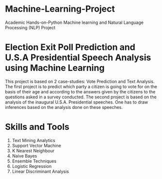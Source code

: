 # Machine-Learning-Project
Academic Hands-on-Python Machine learning and Natural Language Processing (NLP) Project
# Election Exit Poll Prediction and U.S.A Presidential Speech Analysis using Machine Learning
This project is based on 2 case-studies: Vote Prediction and Text Analysis. The first project is to predict which party a citizen is going to vote for on the basis of their age and according to the answers given by the citizens to the questions asked in a survey conducted. The second project is based on the analysis of the inaugural U.S.A. Presidential speeches. One has to draw inferences based on the analysis done on these speeches.
# Skills and Tools
1. Text Mining Analytics
2. Support Vector Machine 
3. K Nearest Neighbour 
4. Naive Bayes
5. Ensemble Techniques
6. Logistic Regression
7. Linear Discriminant Analysis
